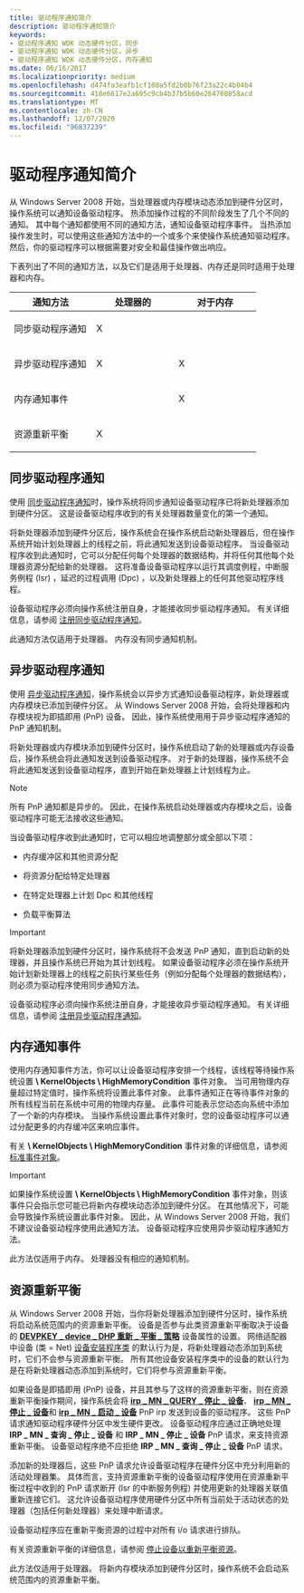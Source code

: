 ```yaml
---
title: 驱动程序通知简介
description: 驱动程序通知简介
keywords:
- 驱动程序通知 WDK 动态硬件分区，同步
- 驱动程序通知 WDK 动态硬件分区，异步
- 驱动程序通知 WDK 动态硬件分区，内存通知
ms.date: 06/16/2017
ms.localizationpriority: medium
ms.openlocfilehash: d474fa3eafb1cf108a5fd2b0b76f23a22c4b04b4
ms.sourcegitcommit: 418e6617e2a695c9cb4b37b5b60e264760858acd
ms.translationtype: MT
ms.contentlocale: zh-CN
ms.lasthandoff: 12/07/2020
ms.locfileid: "96837239"
---
```

# <a name="introduction-to-driver-notification"></a>驱动程序通知简介

从 Windows Server 2008 开始，当处理器或内存模块动态添加到硬件分区时，操作系统可以通知设备驱动程序。 热添加操作过程的不同阶段发生了几个不同的通知。 其中每个通知都使用不同的通知方法，通知设备驱动程序事件。 当热添加操作发生时，可以使用这些通知方法中的一个或多个来使操作系统通知驱动程序。 然后，你的驱动程序可以根据需要对安全和最佳操作做出响应。

下表列出了不同的通知方法，以及它们是适用于处理器、内存还是同时适用于处理器和内存。

<table>
<colgroup>
<col width="33%" />
<col width="33%" />
<col width="33%" />
</colgroup>
<thead>
<tr class="header">
<th>通知方法</th>
<th>处理器的</th>
<th>对于内存</th>
</tr>
</thead>
<tbody>
<tr class="odd">
<td><p>同步驱动程序通知</p></td>
<td><p>X</p></td>
<td></td>
</tr>
<tr class="even">
<td><p>异步驱动程序通知</p></td>
<td><p>X</p></td>
<td><p>X</p></td>
</tr>
<tr class="odd">
<td><p>内存通知事件</p></td>
<td></td>
<td><p>X</p></td>
</tr>
<tr class="even">
<td><p>资源重新平衡</p></td>
<td><p>X</p></td>
<td></td>
</tr>
</tbody>
</table>

## <a name="synchronous-driver-notification"></a>同步驱动程序通知

使用 [同步驱动程序通知](registering-for-synchronous-driver-notification.md)时，操作系统将同步通知设备驱动程序已将新处理器添加到硬件分区。 这是设备驱动程序收到的有关处理器数量变化的第一个通知。

将新处理器添加到硬件分区后，操作系统会在操作系统启动新处理器后，但在操作系统开始计划处理器上的线程之前，将此通知发送到设备驱动程序。 当设备驱动程序收到此通知时，它可以分配任何每个处理器的数据结构，并将任何其他每个处理器资源分配给新的处理器。 这将准备设备驱动程序以运行其调度例程，中断服务例程 (Isr) ，延迟的过程调用 (Dpc) ，以及新处理器上的任何其他驱动程序线程。

设备驱动程序必须向操作系统注册自身，才能接收同步驱动程序通知。 有关详细信息，请参阅 [注册同步驱动程序通知](registering-for-synchronous-driver-notification.md)。

此通知方法仅适用于处理器。 内存没有同步通知机制。

## <a name="asynchronous-driver-notification"></a>异步驱动程序通知

使用 [异步驱动程序通知](registering-for-asynchronous-driver-notification.md)，操作系统会以异步方式通知设备驱动程序，新处理器或内存模块已添加到硬件分区。 从 Windows Server 2008 开始，会将处理器和内存模块视为即插即用 (PnP) 设备。 因此，操作系统使用用于异步驱动程序通知的 PnP 通知机制。

将新处理器或内存模块添加到硬件分区时，操作系统启动了新的处理器或内存设备后，操作系统会将此通知发送到设备驱动程序。 对于新的处理器，操作系统不会将此通知发送到设备驱动程序，直到开始在新处理器上计划线程为止。

> [!NOTE]
> 所有 PnP 通知都是异步的。 因此，在操作系统启动处理器或内存模块之后，设备驱动程序可能无法接收这些通知。

当设备驱动程序收到此通知时，它可以相应地调整部分或全部以下项：

- 内存缓冲区和其他资源分配

- 将资源分配给特定处理器

- 在特定处理器上计划 Dpc 和其他线程

- 负载平衡算法

> [!IMPORTANT]
> 将新处理器添加到硬件分区时，操作系统将不会发送 PnP 通知，直到启动新的处理器，并且操作系统已开始为其计划线程。 如果设备驱动程序必须在操作系统开始计划新处理器上的线程之前执行某些任务（例如分配每个处理器的数据结构），则必须为驱动程序使用同步通知方法。

设备驱动程序必须向操作系统注册自身，才能接收异步驱动程序通知。 有关详细信息，请参阅 [注册异步驱动程序通知](registering-for-asynchronous-driver-notification.md)。

## <a name="memory-notification-event"></a>内存通知事件

使用内存通知事件方法，你可以让设备驱动程序安排一个线程，该线程等待操作系统设置 **\\ KernelObjects \\ HighMemoryCondition** 事件对象。 当可用物理内存量超过特定值时，操作系统将设置此事件对象。 此事件通知正在等待事件对象的所有线程当前在系统中可用的物理内存量。 此事件可能表示您动态向系统中添加了一个新的内存模块。 当操作系统设置此事件对象时，您的设备驱动程序可以通过分配更多的内存缓冲区来响应事件。

有关 **\\ KernelObjects \\ HighMemoryCondition** 事件对象的详细信息，请参阅 [标准事件对象](standard-event-objects.md)。

> [!IMPORTANT]
> 如果操作系统设置 **\\ KernelObjects \\ HighMemoryCondition** 事件对象，则该事件只会指示您可能已将新内存模块动态添加到硬件分区。 在其他情况下，可能会导致操作系统设置此事件对象。 因此，从 Windows Server 2008 开始，我们不建议设备驱动程序使用此通知方法。 设备驱动程序应使用异步驱动程序通知方法。

此方法仅适用于内存。 处理器没有相应的通知机制。

## <a name="resource-rebalance"></a>资源重新平衡

从 Windows Server 2008 开始，当你将新处理器添加到硬件分区时，操作系统将启动系统范围内的资源重新平衡。 设备是否参与此类资源重新平衡取决于设备的 [**DEVPKEY \_ device \_ DHP 重新 \_ 平衡 \_ 策略**](../install/devpkey-device-dhp-rebalance-policy.md) 设备属性的设置。 网络适配器中设备 (类 = Net) [设备安装程序类](../install/overview-of-device-setup-classes.md) 的默认行为是，将新处理器动态添加到系统时，它们不会参与资源重新平衡。 所有其他设备安装程序类中的设备的默认行为是在将新处理器动态添加到系统时，它们将参与资源重新平衡。

如果设备是即插即用 (PnP) 设备，并且其参与了这样的资源重新平衡，则在资源重新平衡操作期间，操作系统会将 [**irp \_ MN \_ QUERY \_ 停止 \_ 设备**](./irp-mn-query-stop-device.md)、 [**irp \_ MN \_ 停止 \_ 设备**](./irp-mn-stop-device.md)和 [**irp \_ MN \_ 启动 \_ 设备**](./irp-mn-start-device.md) PnP irp 发送到设备的驱动程序。 这些 PnP 请求通知驱动程序硬件分区中发生硬件更改。 设备驱动程序应通过正确地处理 **IRP \_ MN \_ 查询 \_ 停止 \_ 设备** 和 **IRP \_ MN \_ 停止 \_ 设备** PnP 请求，来支持资源重新平衡。 设备驱动程序绝不应拒绝 **IRP \_ MN \_ 查询 \_ 停止 \_ 设备** PnP 请求。

添加新的处理器后，这些 PnP 请求允许设备驱动程序在硬件分区中充分利用新的活动处理器集。 具体而言，支持资源重新平衡的设备驱动程序使用在资源重新平衡过程中收到的 PnP 请求断开 (Isr 的中断服务例程) 并使用更新的处理器关联值重新连接它们。 这允许设备驱动程序使用硬件分区中所有当前处于活动状态的处理器（包括任何新处理器）来处理中断请求。

设备驱动程序应在重新平衡资源的过程中对所有 i/o 请求进行排队。

有关资源重新平衡的详细信息，请参阅 [停止设备以重新平衡资源](stopping-a-device-to-rebalance-resources.md)。

此方法仅适用于处理器。 将新内存模块添加到硬件分区时，操作系统不会启动系统范围内的资源重新平衡。
